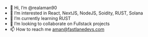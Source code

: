 - 👋 Hi, I’m @realaman90
- 👀 I’m interested in React, NextJS, NodeJS, Soidity, RUST, Solana
- 🌱 I’m currently learning RUST
- 💞️ I’m looking to collaborate on Fullstack projects 
- 📫 How to reach me aman@fastlanedevs.com

